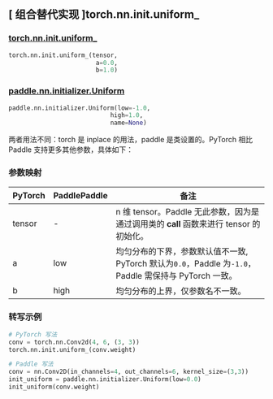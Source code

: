 ## [ 组合替代实现 ]torch.nn.init.uniform_

### [torch.nn.init.uniform_](https://pytorch.org/docs/stable/nn.init.html?highlight=uniform_#torch.nn.init.uniform_)

```python
torch.nn.init.uniform_(tensor,
                        a=0.0,
                        b=1.0)
```

### [paddle.nn.initializer.Uniform](https://www.paddlepaddle.org.cn/documentation/docs/zh/develop/api/paddle/nn/initializer/Uniform_cn.html)

```python
paddle.nn.initializer.Uniform(low=-1.0,
                            high=1.0,
                            name=None)
```

两者用法不同：torch 是 inplace 的用法，paddle 是类设置的。PyTorch 相比 Paddle 支持更多其他参数，具体如下：

### 参数映射
| PyTorch       | PaddlePaddle | 备注                                                   |
| ------------- | ------------ | ------------------------------------------------------ |
| tensor        | -          | n 维 tensor。Paddle 无此参数，因为是通过调用类的 __call__ 函数来进行 tensor 的初始化。    |
| a           |  low          | 均匀分布的下界，参数默认值不一致, PyTorch 默认为`0.0`，Paddle 为`-1.0`，Paddle 需保持与 PyTorch 一致。               |
| b           |  high         | 均匀分布的上界，仅参数名不一致。               |

### 转写示例
```python
# PyTorch 写法
conv = torch.nn.Conv2d(4, 6, (3, 3))
torch.nn.init.uniform_(conv.weight)

# Paddle 写法
conv = nn.Conv2D(in_channels=4, out_channels=6, kernel_size=(3,3))
init_uniform = paddle.nn.initializer.Uniform(low=0.0)
init_uniform(conv.weight)
```
